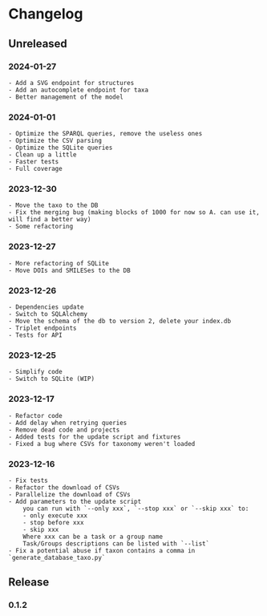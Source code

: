 # Changelog

## Unreleased

### 2024-01-27

```
- Add a SVG endpoint for structures
- Add an autocomplete endpoint for taxa
- Better management of the model
```

### 2024-01-01

```
- Optimize the SPARQL queries, remove the useless ones
- Optimize the CSV parsing
- Optimize the SQLite queries
- Clean up a little
- Faster tests
- Full coverage
```

### 2023-12-30

```
- Move the taxo to the DB
- Fix the merging bug (making blocks of 1000 for now so A. can use it, will find a better way)
- Some refactoring
```

### 2023-12-27

```
- More refactoring of SQLite
- Move DOIs and SMILESes to the DB
```

### 2023-12-26

```
- Dependencies update
- Switch to SQLAlchemy
- Move the schema of the db to version 2, delete your index.db
- Triplet endpoints
- Tests for API
```

### 2023-12-25

```
- Simplify code
- Switch to SQLite (WIP)
```

### 2023-12-17

```
- Refactor code
- Add delay when retrying queries
- Remove dead code and projects
- Added tests for the update script and fixtures
- Fixed a bug where CSVs for taxonomy weren't loaded
```

### 2023-12-16

```
- Fix tests
- Refactor the download of CSVs
- Parallelize the download of CSVs
- Add parameters to the update script
    you can run with `--only xxx`, `--stop xxx` or `--skip xxx` to:
    - only execute xxx
    - stop before xxx
    - skip xxx
    Where xxx can be a task or a group name
    Task/Groups descriptions can be listed with `--list`
- Fix a potential abuse if taxon contains a comma in `generate_database_taxo.py`
```

## Release

### 0.1.2
